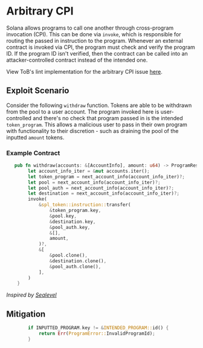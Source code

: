 # Arbitrary CPI
Solana allows programs to call one another through cross-program invocation (CPI). This can be done via `invoke`, which is responsible for routing the passed in instruction to the program. Whenever an external contract is invoked via CPI, the program must check and verify the program ID. If the program ID isn't verified, then the contract can be called into an attacker-controlled contract instead of the intended one.

View ToB's lint implementation for the arbitrary CPI issue [here](https://github.com/crytic/solana-lints/tree/master/lints/arbitrary_cpi).

## Exploit Scenario
Consider the following `withdraw` function. Tokens are able to be withdrawn from the pool to a user account. The program invoked here is user-controlled and there's no check that program passed in is the intended `token_program`. This allows a malicious user to pass in their own program with functionality to their discretion - such as draining the pool of the inputted `amount` tokens. 
### Example Contract
```rust
   pub fn withdraw(accounts: &[AccountInfo], amount: u64) -> ProgramResult {
        let account_info_iter = &mut accounts.iter();
        let token_program = next_account_info(account_info_iter)?;
        let pool = next_account_info(account_info_iter)?;
        let pool_auth = next_account_info(account_info_iter)?;
        let destination = next_account_info(account_info_iter)?;
        invoke(
            &spl_token::instruction::transfer(
                &token_program.key,
                &pool.key,
                &destination.key,
                &pool_auth.key,
                &[],
                amount,
            )?,
            &[
                &pool.clone(),
                &destination.clone(),
                &pool_auth.clone(),
            ],
        )
    }
```
*Inspired by [Sealevel](https://github.com/coral-xyz/sealevel-attacks/)*
## Mitigation
```rust
        if INPUTTED_PROGRAM.key != &INTENDED_PROGRAM::id() {
            return Err(ProgramError::InvalidProgramId);
        }   
```

